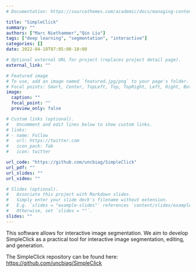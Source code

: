 ```yaml
---
# Documentation: https://sourcethemes.com/academic/docs/managing-content/

title: "SimpleClick"
summary: ""
authors: ["Marc Niethammer","Qin Liu"]
tags: ["deep learning", "segmentation", "interactive"]
categories: []
date: 2022-04-18T07:05:00-10:00

# Optional external URL for project (replaces project detail page).
external_link: ""

# Featured image
# To use, add an image named `featured.jpg/png` to your page's folder.
# Focal points: Smart, Center, TopLeft, Top, TopRight, Left, Right, BottomLeft, Bottom, BottomRight.
image:
  caption: ""
  focal_point: ""
  preview_only: false

# Custom links (optional).
#   Uncomment and edit lines below to show custom links.
# links:
# - name: Follow
#   url: https://twitter.com
#   icon_pack: fab
#   icon: twitter

url_code: "https://github.com/uncbiag/SimpleClick"
url_pdf: ""
url_slides: ""
url_video: ""

# Slides (optional).
#   Associate this project with Markdown slides.
#   Simply enter your slide deck's filename without extension.
#   E.g. `slides = "example-slides"` references `content/slides/example-slides.md`.
#   Otherwise, set `slides = ""`.
slides: ""
---
```


This software allows for interactive image segmentation. We aim to develop SimpleClick as a practical tool for interactive image segmentation, editing, and generation.

The SimpleClick repository can be found here:
https://github.com/uncbiag/SimpleClick

